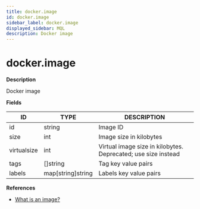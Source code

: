 ```yaml
---
title: docker.image
id: docker.image
sidebar_label: docker.image
displayed_sidebar: MQL
description: Docker image
---
```


# docker.image

**Description**

Docker image

**Fields**

| ID          | TYPE              | DESCRIPTION                                                   |
| ----------- | ----------------- | ------------------------------------------------------------- |
| id          | string            | Image ID                                                      |
| size        | int               | Image size in kilobytes                                       |
| virtualsize | int               | Virtual image size in kilobytes. Deprecated; use size instead |
| tags        | &#91;&#93;string  | Tag key value pairs                                           |
| labels      | map[string]string | Labels key value pairs                                        |

**References**

- [What is an image?](https://docs.docker.com/guides/docker-concepts/the-basics/what-is-an-image/)
